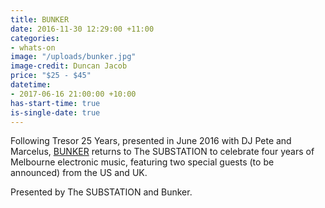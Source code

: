 ```yaml
---
title: BUNKER
date: 2016-11-30 12:29:00 +11:00
categories:
- whats-on
image: "/uploads/bunker.jpg"
image-credit: Duncan Jacob
price: "$25 - $45"
datetime:
- 2017-06-16 21:00:00 +10:00
has-start-time: true
is-single-date: true
---
```


Following Tresor 25 Years, presented in June 2016 with DJ Pete and Marcelus, [BUNKER](http://bunker-music.com) returns to The SUBSTATION to celebrate four years of Melbourne electronic music, featuring two special guests (to be announced) from the US and UK.

Presented by The SUBSTATION and Bunker.
